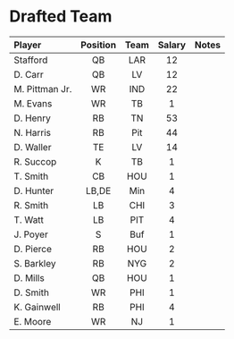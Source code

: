 # Drafted Team

| Player         | Position | Team  | Salary | Notes |
| :------------- | :------: | :---: | :----: | :---- |
| Stafford       |    QB    |  LAR  |   12   |       |
| D. Carr        |    QB    |  LV   |   12   |       |
| M. Pittman Jr. |    WR    |  IND  |   22   |       |
| M. Evans       |    WR    |  TB   |   1    |       |
| D. Henry       |    RB    |  TN   |   53   |       |
| N. Harris      |    RB    |  Pit  |   44   |       |
| D. Waller      |    TE    |  LV   |   14   |       |
| R. Succop      |    K     |  TB   |   1    |       |
| T. Smith       |    CB    |  HOU  |   1    |       |
| D. Hunter      |  LB,DE   |  Min  |   4    |       |
| R. Smith       |    LB    |  CHI  |   3    |       |
| T. Watt        |    LB    |  PIT  |   4    |       |
| J. Poyer       |    S     |  Buf  |   1    |       |
| D. Pierce      |    RB    |  HOU  |   2    |       |
| S. Barkley     |    RB    |  NYG  |   2    |       |
| D. Mills       |    QB    |  HOU  |   1    |       |
| D. Smith       |    WR    |  PHI  |   1    |       |
| K. Gainwell    |    RB    |  PHI  |   4    |       |
| E. Moore       |    WR    |  NJ   |   1    |       |